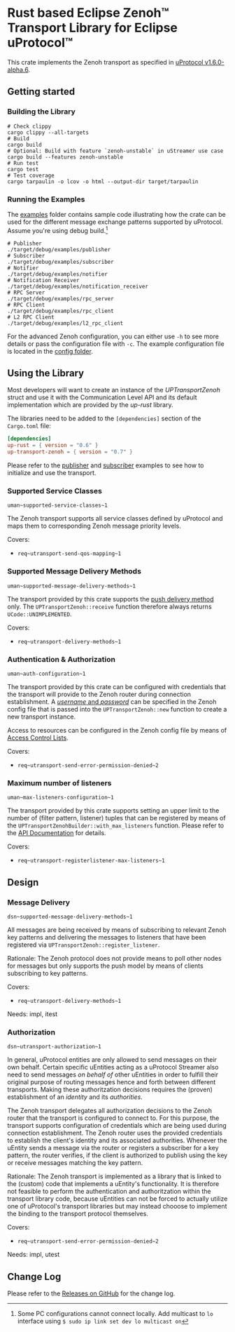 # Rust based Eclipse Zenoh&trade; Transport Library for Eclipse uProtocol&trade;

This crate implements the Zenoh transport as specified in [uProtocol v1.6.0-alpha.6](https://github.com/eclipse-uprotocol/up-spec/tree/v1.6.0-alpha.6).

## Getting started

### Building the Library

```shell
# Check clippy
cargo clippy --all-targets
# Build
cargo build
# Optional: Build with feature `zenoh-unstable` in uStreamer use case
cargo build --features zenoh-unstable
# Run test
cargo test
# Test coverage
cargo tarpaulin -o lcov -o html --output-dir target/tarpaulin
```

### Running the Examples

The [examples](examples) folder contains sample code illustrating how the crate can be used for the different message exchange patterns supported by uProtocol.
Assume you're using debug build.[^1]

```shell
# Publisher
./target/debug/examples/publisher
# Subscriber
./target/debug/examples/subscriber
# Notifier
./target/debug/examples/notifier
# Notification Receiver
./target/debug/examples/notification_receiver
# RPC Server
./target/debug/examples/rpc_server
# RPC Client
./target/debug/examples/rpc_client
# L2 RPC Client
./target/debug/examples/l2_rpc_client
```

For the advanced Zenoh configuration, you can either use `-h` to see more details or pass the configuration file with `-c`.
The example configuration file is located in the [config folder](config).

## Using the Library

Most developers will want to create an instance of the *UPTransportZenoh* struct and use it with the Communication Level API and its default implementation which are provided by the *up-rust* library.

The libraries need to be added to the `[dependencies]` section of the `Cargo.toml` file:

```toml
[dependencies]
up-rust = { version = "0.6" }
up-transport-zenoh = { version = "0.7" }
```

Please refer to the [publisher](/examples/publisher.rs) and [subscriber](/examples/subscriber.rs) examples to see how to initialize and use the transport.

### Supported Service Classes
`uman~supported-service-classes~1`

The Zenoh transport supports all service classes defined by uProtocol and maps them to corresponding Zenoh message priority levels.

Covers:
- `req~utransport-send-qos-mapping~1`

### Supported Message Delivery Methods
`uman~supported-message-delivery-methods~1`

The transport provided by this crate supports the [push delivery method](https://github.com/eclipse-uprotocol/up-spec/blob/v1.6.0-alpha.5/up-l1/README.adoc#5-message-delivery) only.
The `UPTransportZenoh::receive` function therefore always returns `UCode::UNIMPLEMENTED`.

Covers:
- `req~utransport-delivery-methods~1`

### Authentication & Authorization
`uman~auth-configuration~1`

The transport provided by this crate can be configured with credentials that the transport will provide to the Zenoh router during connection establishment. A [_username_ and _password_](https://zenoh.io/docs/manual/user-password/) can be specified in the Zenoh config file that is passed into the `UPTransportZenoh::new` function to create a new transport instance.

Access to resources can be configured in the Zenoh config file by means of [Access Control Lists](https://zenoh.io/docs/manual/access-control/).

Covers:
- `req~utransport-send-error-permission-denied~2`

### Maximum number of listeners
`uman~max-listeners-configuration~1`

The transport provided by this crate supports setting an upper limit to the number of (filter pattern, listener) tuples that can be registered by means of the `UPTransportZenohBuilder::with_max_listeners` function. Please refer to the [API Documentation](https://docs.rs/up-transport-zenoh/) for details.

Covers:
- `req~utransport-registerlistener-max-listeners~1`

## Design

### Message Delivery
`dsn~supported-message-delivery-methods~1`

All messages are being received by means of subscribing to relevant Zenoh key patterns and delivering the messages to listeners that have been registered via `UPTransportZenoh::register_listener`.

Rationale:
The Zenoh protocol does not provide means to poll other nodes for messages but only supports the push model by means of clients subscribing to key patterns.

Covers:
- `req~utransport-delivery-methods~1`

Needs: impl, itest

### Authorization
`dsn~utransport-authorization~1`

In general, uProtocol entities are only allowed to send messages on their own behalf. Certain specific uEntities acting as a uProtocol Streamer also need to send messages _on behalf of_ other uEntities in order to fulfill their original purpose of routing messages hence and forth between different transports. Making these authoritzation decisions requires the (proven) establishment of an _identity_ and its _authorities_.

The Zenoh transport delegates all authorization decisions to the Zenoh router that the transport is configured to connect to. For this purpose, the transport supports configuration of credentials which are being used during connection establishment. The Zenoh router uses the provided credentials to establish the client's identity and its associated authorities. Whenever the uEntity sends a message via the router or registers a subscriber for a key pattern, the router verifies, if the client is authorized to publish using the key or receive messages matching the key pattern.

Rationale:
The Zenoh transport is implemented as a library that is linked to the (custom) code that implements a uEntity's functionality. It is therefore not feasible to perform the authentication and authoritzation within the transport library code, because uEntities can not be forced to actually utilize one of uProtocol's transport libraries but may instead chooose to implement the binding to the transport protocol themselves.

Covers:
- `req~utransport-send-error-permission-denied~2`

Needs: impl, utest

## Change Log

Please refer to the [Releases on GitHub](https://github.com/eclipse-uprotocol/up-transport-zenoh-rust/releases) for the change log.

[^1]: Some PC configurations cannot connect locally. Add multicast to `lo` interface using
  ` $ sudo ip link set dev lo multicast on `
